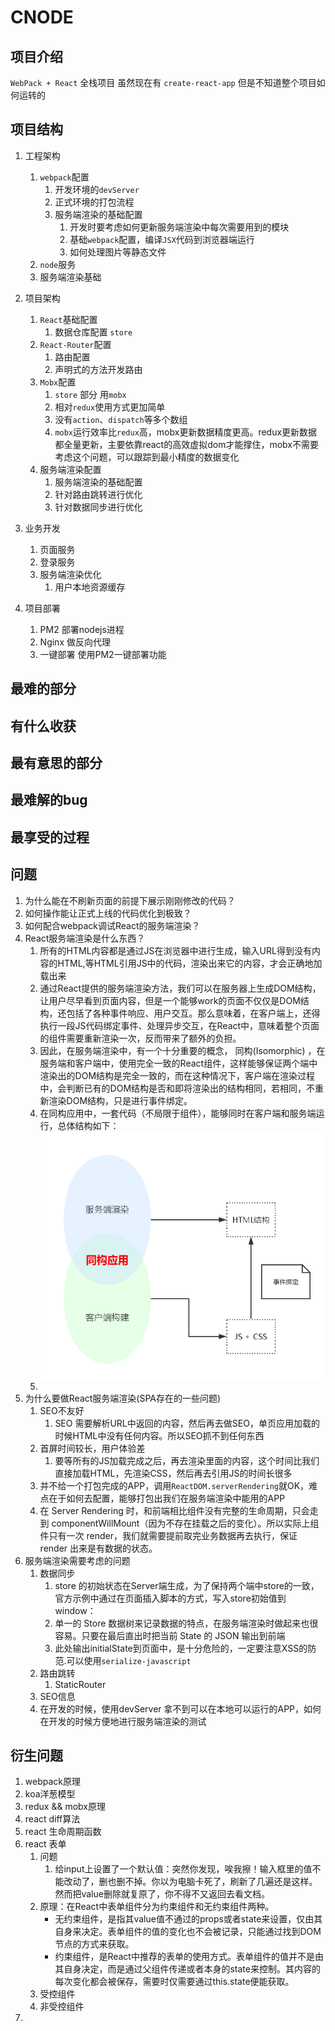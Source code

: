 # CNODE
## 项目介绍
`WebPack + React` 全栈项目
虽然现在有 `create-react-app` 但是不知道整个项目如何运转的

## 项目结构
1. 工程架构
    1. `webpack`配置
        1. 开发环境的`devServer`
        2. 正式环境的打包流程
        3. 服务端渲染的基础配置
            1. 开发时要考虑如何更新服务端渲染中每次需要用到的模块
            2. 基础`webpack`配置，编译`JSX`代码到浏览器端运行
            3. 如何处理图片等静态文件
    2. `node`服务
    3. 服务端渲染基础
2. 项目架构
    1. `React`基础配置
        1. 数据仓库配置 `store`
    2. `React-Router`配置
        1. 路由配置
        2. 声明式的方法开发路由
    3. `Mobx`配置
        1. `store` 部分 用`mobx`
        2. 相对`redux`使用方式更加简单
        3. 没有`action`、`dispatch`等多个数组
        4. `mobx`运行效率比`redux`高，mobx更新数据精度更高。redux更新数据都全量更新，主要依靠react的高效虚拟dom才能撑住，mobx不需要考虑这个问题，可以跟踪到最小精度的数据变化
    4. 服务端渲染配置
        1. 服务端渲染的基础配置
        2. 针对路由跳转进行优化
        3. 针对数据同步进行优化

3. 业务开发
    1. 页面服务
    2. 登录服务
    3. 服务端渲染优化
        1. 用户本地资源缓存

4. 项目部署
    1. PM2 部署nodejs进程
    2. Nginx 做反向代理
    3. 一键部署 使用PM2一键部署功能
## 最难的部分
## 有什么收获
## 最有意思的部分
## 最难解的bug
## 最享受的过程

## 问题
1. 为什么能在不刷新页面的前提下展示刚刚修改的代码？
2. 如何操作能让正式上线的代码优化到极致？
3. 如何配合webpack调试React的服务端渲染？
4. React服务端渲染是什么东西？
    1. 所有的HTML内容都是通过JS在浏览器中进行生成，输入URL得到没有内容的HTML,等HTML引用JS中的代码，渲染出来它的内容，才会正确地加载出来
    2. 通过React提供的服务端渲染方法，我们可以在服务器上生成DOM结构，让用户尽早看到页面内容，但是一个能够work的页面不仅仅是DOM结构，还包括了各种事件响应、用户交互。那么意味着，在客户端上，还得执行一段JS代码绑定事件、处理异步交互，在React中，意味着整个页面的组件需要重新渲染一次，反而带来了额外的负担。
    3. 因此，在服务端渲染中，有一个十分重要的概念， 同构(Isomorphic) ，在服务端和客户端中，使用完全一致的React组件，这样能够保证两个端中渲染出的DOM结构是完全一致的，而在这种情况下，客户端在渲染过程中，会判断已有的DOM结构是否和即将渲染出的结构相同，若相同，不重新渲染DOM结构，只是进行事件绑定。
    4. 在同构应用中，一套代码（不局限于组件），能够同时在客户端和服务端运行，总体结构如下：
        ![](../Images/Isomorphic.png)
    5. 
5. 为什么要做React服务端渲染(SPA存在的一些问题)
    1. SEO不友好
        1. SEO 需要解析URL中返回的内容，然后再去做SEO，单页应用加载的时候HTML中没有任何内容。所以SEO抓不到任何东西
    2. 首屏时间较长，用户体验差
        1. 要等所有的JS加载完成之后，再去渲染里面的内容，这个时间比我们直接加载HTML，先渲染CSS，然后再去引用JS的时间长很多
    3. 并不给一个打包完成的APP，调用`ReactDOM.serverRendering`就OK，难点在于如何去配置，能够打包出我们在服务端渲染中能用的APP
    4. 在 Server Rendering 时，和前端相比组件没有完整的生命周期，只会走到 componentWillMount（因为不存在挂载之后的变化）。所以实际上组件只有一次 render，我们就需要提前取完业务数据再去执行，保证 render 出来是有数据的状态。
6. 服务端渲染需要考虑的问题
    1. 数据同步
        1. store 的初始状态在Server端生成，为了保持两个端中store的一致，官方示例中通过在页面插入脚本的方式，写入store初始值到window：
        2. 单一的 Store 数据树来记录数据的特点，在服务端渲染时做起来也很容易。只要在最后直出时把当前 State 的 JSON 输出到前端
        3. 此处输出initialState到页面中，是十分危险的，一定要注意XSS的防范.可以使用`serialize-javascript`
    2. 路由跳转
        1. StaticRouter
    3. SEO信息
    4. 在开发的时候，使用devServer 拿不到可以在本地可以运行的APP，如何在开发的时候方便地进行服务端渲染的测试

## 衍生问题
1. webpack原理
2. koa洋葱模型
3. redux && mobx原理
4. react diff算法
5. react 生命周期函数
6. react 表单
    1. 问题
        1. 给input上设置了一个默认值：突然你发现，唉我擦！输入框里的值不能改动了，删也删不掉。你以为电脑卡死了，刷新了几遍还是这样。然而把value删除就复原了，你不得不又返回去看文档。
    2. 原理：在React中表单组件分为约束组件和无约束组件两种。
        - 无约束组件，是指其value值不通过的props或者state来设置，仅由其自身来决定。表单组件的值的变化也不会被记录，只能通过找到DOM节点的方式来获取。
        - 约束组件，是React中推荐的表单的使用方式。表单组件的值并不是由其自身决定，而是通过父组件传递或者本身的state来控制。其内容的每次变化都会被保存，需要时仅需要通过this.state便能获取。
    3. 受控组件
    4. 非受控组件
7. 